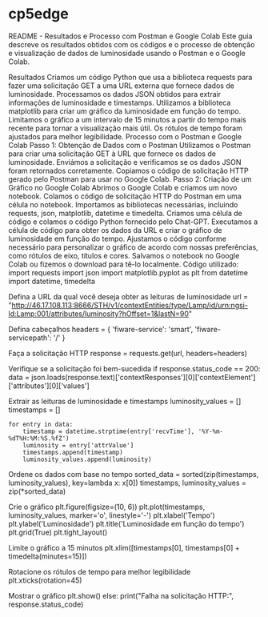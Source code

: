# cp5edge
README - Resultados e Processo com Postman e Google Colab
Este guia descreve os resultados obtidos com os códigos e o processo de obtenção e visualização de dados de luminosidade usando o Postman e o Google Colab.

Resultados
Criamos um código Python que usa a biblioteca requests para fazer uma solicitação GET a uma URL externa que fornece dados de luminosidade.
Processamos os dados JSON obtidos para extrair informações de luminosidade e timestamps.
Utilizamos a biblioteca matplotlib para criar um gráfico da luminosidade em função do tempo.
Limitamos o gráfico a um intervalo de 15 minutos a partir do tempo mais recente para tornar a visualização mais útil.
Os rótulos de tempo foram ajustados para melhor legibilidade.
Processo com o Postman e Google Colab
Passo 1: Obtenção de Dados com o Postman
Utilizamos o Postman para criar uma solicitação GET à URL que fornece os dados de luminosidade.
Enviámos a solicitação e verificamos se os dados JSON foram retornados corretamente.
Copiamos o código de solicitação HTTP gerado pelo Postman para usar no Google Colab.
Passo 2: Criação de um Gráfico no Google Colab
Abrimos o Google Colab e criamos um novo notebook.
Colamos o código de solicitação HTTP do Postman em uma célula no notebook.
Importamos as bibliotecas necessárias, incluindo requests, json, matplotlib, datetime e timedelta.
Criamos uma célula de código e colamos o código Python fornecido pelo Chat-GPT. Executamos a célula de código para obter os dados da URL e criar o gráfico de luminosidade em função do tempo.
Ajustamos o código conforme necessário para personalizar o gráfico de acordo com nossas preferências, como rótulos de eixo, títulos e cores.
Salvamos o notebook no Google Colab ou fizemos o download para tê-lo localmente.
Código utilizado:
import requests
import json
import matplotlib.pyplot as plt
from datetime import datetime, timedelta

Defina a URL da qual você deseja obter as leituras de luminosidade
url = "http://46.17.108.113:8666/STH/v1/contextEntities/type/Lamp/id/urn:ngsi-ld:Lamp:001/attributes/luminosity?hOffset=1&lastN=90"

Defina cabeçalhos
headers = {
    'fiware-service': 'smart',
    'fiware-servicepath': '/'
}

Faça a solicitação HTTP
response = requests.get(url, headers=headers)

Verifique se a solicitação foi bem-sucedida
if response.status_code == 200:
    data = json.loads(response.text)['contextResponses'][0]['contextElement']['attributes'][0]['values']

Extrair as leituras de luminosidade e timestamps
    luminosity_values = []
    timestamps = []

    for entry in data:
        timestamp = datetime.strptime(entry['recvTime'], '%Y-%m-%dT%H:%M:%S.%fZ')
        luminosity = entry['attrValue']
        timestamps.append(timestamp)
        luminosity_values.append(luminosity)
Ordene os dados com base no tempo
    sorted_data = sorted(zip(timestamps, luminosity_values), key=lambda x: x[0])
    timestamps, luminosity_values = zip(*sorted_data)

Crie o gráfico
    plt.figure(figsize=(10, 6))
    plt.plot(timestamps, luminosity_values, marker='o', linestyle='-')
    plt.xlabel('Tempo')
    plt.ylabel('Luminosidade')
    plt.title('Luminosidade em função do tempo')
    plt.grid(True)
    plt.tight_layout()

Limite o gráfico a 15 minutos
    plt.xlim([timestamps[0], timestamps[0] + timedelta(minutes=15)])

Rotacione os rótulos de tempo para melhor legibilidade
    plt.xticks(rotation=45)

Mostrar o gráfico
    plt.show()
else:
    print("Falha na solicitação HTTP:", response.status_code)
